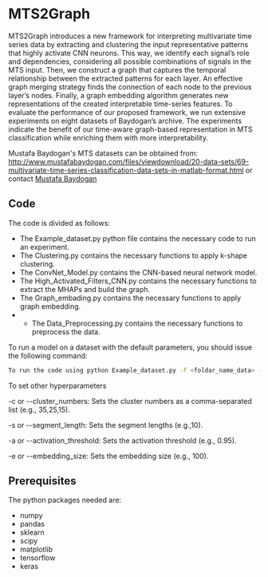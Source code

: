 # MTS2Graph
MTS2Graph introduces a new framework for interpreting multivariate time series data by extracting and clustering the input representative patterns that highly activate CNN neurons. This way, we identify each signal’s role and dependencies, considering all possible combinations of signals in the MTS input. Then, we construct a graph that captures the temporal relationship between the extracted patterns for each layer. An effective graph merging strategy finds the connection of each node to the previous layer’s nodes. Finally, a graph embedding algorithm generates new representations of the created interpretable time-series features. To evaluate the performance of our proposed framework, we run extensive experiments on eight datasets of Baydogan’s archive. The experiments indicate the benefit of our time-aware graph-based representation in MTS classification while enriching them with more interpretability.


Mustafa Baydogan's MTS datasets can be obtained from: http://www.mustafabaydogan.com/files/viewdownload/20-data-sets/69-multivariate-time-series-classification-data-sets-in-matlab-format.html or contact [Mustafa Baydogan](http://www.mustafabaydogan.com/contact/) 


## Code
The code is divided as follows:

* The Example_dataset.py python file contains the necessary code to run an experiment.
* The Clustering.py contains the necessary functions to apply k-shape clustering.
* The ConvNet_Model.py contains the CNN-based neural network model.
* The High_Activated_Filters_CNN.py contains the necessary functions to extract the MHAPs and build the graph.
* The Graph_embading.py contains the necessary functions to apply graph embedding.
* * The Data_Preprocessing.py contains the necessary functions to preprocess the data.

To run a model on a dataset with the default parameters, you should issue the following command:

```bash
To run the code using python Example_dataset.py -f <foldar_name_data> -d <dataset name>
```

To set other hyperparameters

-c or --cluster_numbers: Sets the cluster numbers as a comma-separated list (e.g., 35,25,15).

-s or --segment_length: Sets the segment lengths (e.g.,10).

-a or --activation_threshold: Sets the activation threshold (e.g., 0.95).

-e or --embedding_size: Sets the embedding size (e.g., 100).

## Prerequisites
The python packages needed are:
* numpy
* pandas
* sklearn
* scipy
* matplotlib
* tensorflow
* keras
